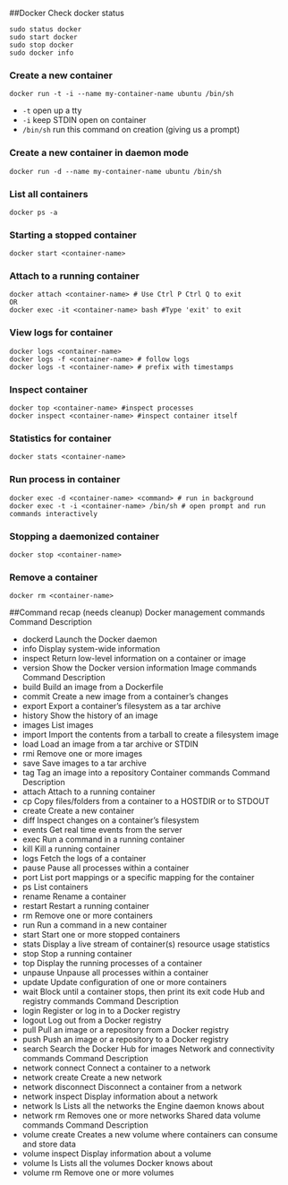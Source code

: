 ##Docker
Check docker status
```
sudo status docker
sudo start docker
sudo stop docker
sudo docker info
```
### Create a new container 
```
docker run -t -i --name my-container-name ubuntu /bin/sh
```
- ```-t``` open up a tty
- ```-i``` keep STDIN open on container
- ```/bin/sh``` run this command on creation (giving us a prompt)

### Create a new container in daemon mode
```
docker run -d --name my-container-name ubuntu /bin/sh
```


### List all containers 
```
docker ps -a
```

### Starting a stopped container
```
docker start <container-name>
```
### Attach to a running container
```
docker attach <container-name> # Use Ctrl P Ctrl Q to exit
OR
docker exec -it <container-name> bash #Type 'exit' to exit
```

### View logs for container
```
docker logs <container-name>
docker logs -f <container-name> # follow logs
docker logs -t <container-name> # prefix with timestamps
```

### Inspect container
```
docker top <container-name> #inspect processes
docker inspect <container-name> #inspect container itself
```
### Statistics for container
```
docker stats <container-name>
```
### Run process in container
```
docker exec -d <container-name> <command> # run in background
docker exec -t -i <container-name> /bin/sh # open prompt and run commands interactively
```
### Stopping a daemonized container
```
docker stop <container-name>
```
### Remove a container
```
docker rm <container-name>
```

##Command recap (needs cleanup)
Docker management commands
Command	Description
- dockerd	Launch the Docker daemon
- info	Display system-wide information
- inspect	Return low-level information on a container or image
- version	Show the Docker version information
Image commands
Command	Description
- build	Build an image from a Dockerfile
- commit	Create a new image from a container’s changes
- export	Export a container’s filesystem as a tar archive
- history	Show the history of an image
- images	List images
- import	Import the contents from a tarball to create a filesystem image
- load	Load an image from a tar archive or STDIN
- rmi	Remove one or more images
- save	Save images to a tar archive
- tag	Tag an image into a repository
Container commands
Command	Description
- attach	Attach to a running container
- cp	Copy files/folders from a container to a HOSTDIR or to STDOUT
- create	Create a new container
- diff	Inspect changes on a container’s filesystem
- events	Get real time events from the server
- exec	Run a command in a running container
- kill	Kill a running container
- logs	Fetch the logs of a container
- pause	Pause all processes within a container
- port	List port mappings or a specific mapping for the container
- ps	List containers
- rename	Rename a container
- restart	Restart a running container
- rm	Remove one or more containers
- run	Run a command in a new container
- start	Start one or more stopped containers
- stats	Display a live stream of container(s) resource usage statistics
- stop	Stop a running container
- top	Display the running processes of a container
- unpause	Unpause all processes within a container
- update	Update configuration of one or more containers
- wait	Block until a container stops, then print its exit code
Hub and registry commands
Command	Description
- login	Register or log in to a Docker registry
- logout	Log out from a Docker registry
- pull	Pull an image or a repository from a Docker registry
- push	Push an image or a repository to a Docker registry
- search	Search the Docker Hub for images
Network and connectivity commands
Command	Description
- network connect	Connect a container to a network
- network create	Create a new network
- network disconnect	Disconnect a container from a network
- network inspect	Display information about a network
- network ls	Lists all the networks the Engine daemon knows about
- network rm	Removes one or more networks
Shared data volume commands
Command	Description
- volume create	Creates a new volume where containers can consume and store data
- volume inspect	Display information about a volume
- volume ls	Lists all the volumes Docker knows about
- volume rm	Remove one or more volumes
